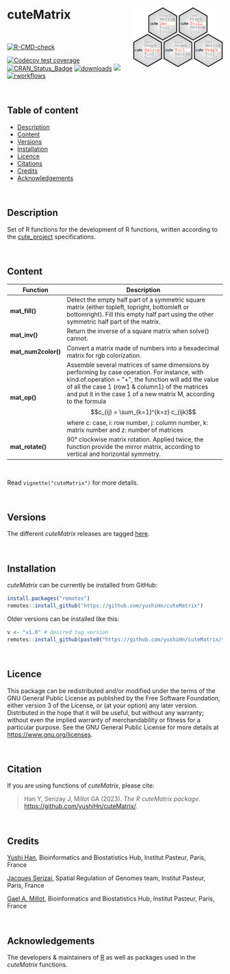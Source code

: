 
# cuteMatrix <a href="">[<img src="man/figures/logo.png" align="right" height="140" />](https://yushihn.github.io/cuteMatrix)</a>

<br />

<!-- badges: start -->

[![R-CMD-check](https://github.com/yushiHn/cuteMatrix/workflows/R-CMD-check/badge.svg)](https://github.com/yushiHn/cuteMatrix/actions)

[![Codecov test coverage](https://codecov.io/github/yushiHn/cuteMatrix/coverage.svg?branch=master)](https://app.codecov.io/github/yushiHn/cuteMatrix?branch=master)
[![CRAN_Status_Badge](https://www.r-pkg.org/badges/version/cuteMatrix)](https://cran.r-project.org/package=cuteMatrix)
[![downloads](https://cranlogs.r-pkg.org/badges/cuteMatrix)](https://www.rdocumentation.org/trends)
[![](https://img.shields.io/badge/license-GPL3.0-green.svg)](https://opensource.org/licenses/MITgpl-3-0)
[![rworkflows](https://github.com/yushiHn/cuteMatrix/actions/workflows/rworkflows.yml/badge.svg)](https://github.com/yushiHn/cuteMatrix/actions/workflows/rworkflows.yml)
<!-- badges: end -->

<br />

## Table of content

   - [Description](#description)
   - [Content](#content)
   - [Versions](#versions)
   - [Installation](#installation)
   - [Licence](#licence)
   - [Citations](#citations)
   - [Credits](#credits)
   - [Acknowledgements](#acknowledgements)

<br />

## Description

Set of R functions for the development of R functions, written according to the [cute_project](https://github.com/gael-millot/cute_project) specifications.

<br />

## Content

| Function | Description |
| --- | --- |
| **mat_fill()** | Detect the empty half part of a symmetric square matrix (either topleft, topright, bottomleft or bottomright). Fill this empty half part using the other symmetric half part of the matrix. |
| **mat_inv()** | Return the inverse of a square matrix when solve() cannot. |
| **mat_num2color()** | Convert a matrix made of numbers into a hexadecimal matrix for rgb colorization. |
| **mat_op()** | Assemble several matrices of same dimensions by performing by case operation. For instance, with kind.of.operation = "+", the function will add the value of all the case 1 (row1 & column1) of the matrices and put it in the case 1 of a new matrix M, according to the formula $$c_{ij} = \sum_{k=1}^{k=z} c_{ijk}$$ where c: case, i: row number, j: column number, k: matrix number and z: number of matrices |
| **mat_rotate()** | 90° clockwise matrix rotation. Applied twice, the function provide the mirror matrix, according to vertical and horizontal symmetry. |

<br />

Read `vignette("cuteMatrix")` for more details.

<br />

## Versions

The different *cuteMatrix* releases are tagged [here](https://github.com/yushiHn/cuteMatrix/tags).

<br />

## Installation

*cuteMatrix* can be currently be installed from GitHub:

```r
install.packages("remotes")
remotes::install_github("https://github.com/yushiHn/cuteMatrix")
```

Older versions can be installed like this:

```r
v <- "v1.0" # desired tag version
remotes::install_github(paste0("https://github.com/yushiHn/cuteMatrix/tree/", v))
```

<br />

## Licence

This package can be redistributed and/or modified under the terms of the GNU General Public License as published by the Free Software Foundation, either version 3 of the License, or (at your option) any later version.
Distributed in the hope that it will be useful, but without any warranty; without even the implied warranty of merchandability or fitness for a particular purpose.
See the GNU General Public License for more details at https://www.gnu.org/licenses.

<br />

## Citation

If you are using functions of *cuteMatrix*, please cite: 

> Han Y, Serizay J, Millot GA (2023). _The R cuteMatrix package_.
> <https://github.com/yushiHn/cuteMatrix/>.

<br />

## Credits

[Yushi Han](https://github.com/yushiHn/), Bioinformatics and Biostatistics Hub, Institut Pasteur, Paris, France

[Jacques Serizai](https://github.com/js2264), Spatial Regulation of Genomes team, Institut Pasteur, Paris, France

[Gael A. Millot](https://gitlab.pasteur.fr/gmillot), Bioinformatics and Biostatistics Hub, Institut Pasteur, Paris, France

<br />

## Acknowledgements

The developers & maintainers of [R](https://www.r-project.org/) as well as packages used in the *cuteMatrix* functions.

